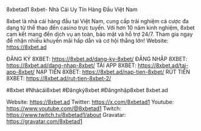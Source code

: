 8xbetad1
8xbet- Nhà Cái Uy Tín Hàng Đầu Việt Nam 

8xbet là nhà cái hàng đầu tại Việt Nam, cung cấp trải nghiệm cá cược đa dạng từ thể thao đến casino trực tuyến. Với hơn 10 năm kinh nghiệm, 8xbet cam kết mang đến dịch vụ an toàn, bảo mật và hỗ trợ 24/7. Tham gia ngay để nhận nhiều khuyến mãi hấp dẫn và cơ hội thắng lớn!
Website: https://8xbet.ad

ĐĂNG KÝ 8XBET: https://8xbet.ad/dang-ky-8xbet/
ĐĂNG NHẬP 8XBET: https://8xbet.ad/dang-nhap-8xbet/
TẢI APP 8XBET: https://8xbet.ad/tai-app-8xbet/
NẠP TIỀN 8XBET: https://8xbet.ad/nap-tien-8xbet/
RÚT TIỀN 8XBET: https://8xbet.ad/rut-tien-8xbet-2/

#8xbet #Nhàcái8xbet #Đăngký8xbet  #Đăngnhập8xbet
8xbet.ad


Website: https://8xbet.ad
Twitter: https://x.com/8xbetad1
Youtube: https://www.youtube.com/@8xbetad1
Twitch: https://www.twitch.tv/8xbetad1/about
Gravatar: https://gravatar.com/8xbetad1
